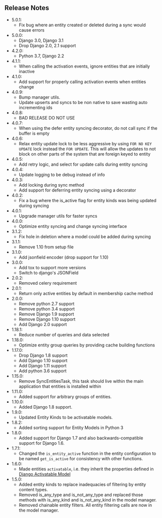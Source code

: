 ## Release Notes

- 5.0.1:
    - Fix bug where an entity created or deleted during a sync would cause errors
- 5.0.0:
    - Django 3.0, Django 3.1
    - Drop Django 2.0, 2.1 support
- 4.2.0:
    - Python 3.7, Django 2.2
- 4.1.1:
    - When calling the activation events, ignore entities that are initially inactive
- 4.1.0:
    - Add support for properly calling activation events when entities change
- 4.0.9:
    - Bump manager utils.
    - Update upserts and syncs to be non native to save wasting auto incrementing ids
- 4.0.8:
    - BAD RELEASE DO NOT USE
- 4.0.7:
    - When using the defer entity syncing decorator, do not call sync if the buffer is empty
- 4.0.6:
    - Relax entity update lock to be less aggressive by using `FOR NO KEY UPDATE` lock instead the `FOR UPDATE`. This will allow the updates to not block on other parts of the system that are foreign keyed to entity
- 4.0.5:
    - Add retry logic, and select for update calls during entity syncing
- 4.0.4:
    - Update logging to be debug instead of info
- 4.0.3:
    - Add locking during sync method
    - Add support for deferring entity syncing using a decorator
- 4.0.2:
    - Fix a bug where the is_active flag for entity kinds was being updated during syncing
- 4.0.1:
    - Upgrade manager utils for faster syncs
- 4.0.0:
    - Optimize entity syncing and change syncing interface
- 3.1.2:
    - Fix hole in deletion where a model could be added during syncing
- 3.1.1:
    - Remove 1.10 from setup file
- 3.1.0:
    - Add jsonfield encoder (drop support for 1.10)
- 3.0.0:
    - Add tox to support more versions
    - Switch to django's JSONField
- 2.0.2:
    - Removed celery requirement
- 2.0.1:
    - Return only active entities by default in membership cache method
- 2.0.0:
    - Remove python 2.7 support
    - Remove python 3.4 support
    - Remove Django 1.9 support
    - Remove Django 1.10 support
    - Add Django 2.0 support
- 1.18.1:
    - Reduce number of queries and data selected
- 1.18.0:
    - Optimize entity group queries by providing cache building functions
- 1.17.0:
    - Drop Django 1.8 support
    - Add Django 1.10 support
    - Add Django 1.11 support
    - Add python 3.6 support
- 1.15.0:
    - Remove SyncEntitiesTask, this task should live within the main application that entities is installed within
- 1.11.0:
    - Added support for arbitrary groups of entities.
- 1.10.0:
    - Added Django 1.8 support.
- 1.9.0:
    - Updated Entity Kinds to be activatable models.
- 1.8.2:
    - Added sorting support for Entity Models in Python 3
- 1.8.0:
    - Added support for Django 1.7 and also backwards-compatible support for Django 1.6.
- 1.7.1:
    - Changed the ``is_entity_active`` function in the entity configuration to be named ``get_is_active`` for consistency with other functions.
- 1.6.0:
    - Made entities ``activatable``, i.e. they inherit the properties defined in [Django Activatable Model](https://github.com/ambitioninc/django-activatable-model)
- 1.5.0:
    - Added entity kinds to replace inadequacies of filtering by entity content types.
    - Removed is_any_type and is_not_any_type and replaced those methods with is_any_kind and is_not_any_kind in the model manager.
    - Removed chainable entity filters. All entity filtering calls are now in the model manager.
